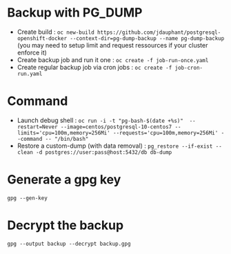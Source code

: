 

# Backup with PG_DUMP
- Create build : `oc new-build https://github.com/jdauphant/postgresql-openshift-docker --context-dir=pg-dump-backup --name pg-dump-backup` (you may need to setup limit and request ressources if your cluster enforce it)
- Create backup job and run it one : `oc create -f job-run-once.yaml`
- Create regular backup job via cron jobs : `oc create -f job-cron-run.yaml`


# Command
- Launch debug shell : `oc run -i -t "pg-bash-$(date +%s)"  --restart=Never --image=centos/postgresql-10-centos7 --limits='cpu=100m,memory=256Mi' --requests='cpu=100m,memory=256Mi' --command -- "/bin/bash"`
- Restore a custom-dump (with data removal) : `pg_restore --if-exist --clean -d postgres://user:pass@host:5432/db db-dump`

# Generate a gpg key
```
gpg --gen-key
```

# Decrypt the backup
```
gpg --output backup --decrypt backup.gpg
```

